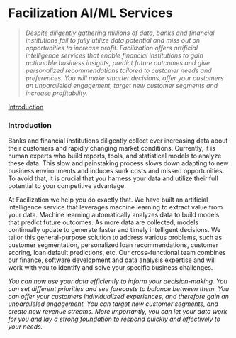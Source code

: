 # Facilization AI/ML Services


> _Despite diligently gathering millions of data, banks and financial institutions 
fail to fully utilize data potential and miss out on opportunities to increase profit.
Facilization offers artificial intelligence services that enable financial institutions 
to gain actionable business insights, predict future outcomes and give personalized 
recommendations tailored to customer needs and preferences.
You will make smarter decisions, offer your customers an unparalleled engagement, 
target new customer segments and increase profitability._

[Introduction](https://facilizationai.github.io/intro)

### Introduction

Banks and financial institutions diligently collect ever increasing data about their customers and rapidly changing market conditions. Currently, it is human experts who build reports, tools, and statistical models to analyze these data. This slow and painstaking process slows down adapting to new business environments and induces sunk costs and missed opportunities. To avoid that, it is crucial that you harness your data and utilize their full potential to your competitive advantage. 

At Facilization we help you do exactly that. We have built an artificial intelligence service that leverages machine learning to extract value from your data. Machine learning automatically analyzes data to build models that predict future outcomes. As more data are collected, models continually update to generate faster and timely intelligent decisions. We tailor this general-purpose solution to address various problems, such as customer segmentation, personalized loan recommendations, customer scoring, loan default predictions, etc. Our cross-functional team combines our finance, software development and data analysis expertise and will work with you to identify and solve your specific business challenges.

_You can now use your data efficiently to inform your decision-making. You can set different priorities and see forecasts to balance between them. You can offer your customers individualized experiences, and therefore gain an unparalleled engagement. You can target new customer segments, and create new revenue streams. More importantly, you can let your data work for you and lay a strong foundation to respond quickly and effectively to your needs._

